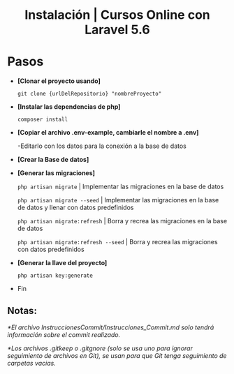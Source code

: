 
<h1 align="center">Instalación | Cursos Online con Laravel 5.6</h1>

# Pasos

- **[Clonar el proyecto usando]**

  `git clone {urlDelRepositorio} "nombreProyecto"`

- **[Instalar las dependencias de php]**

  `composer install`

- **[Copiar el archivo .env-example, cambiarle el nombre a .env]**

  -Editarlo con los datos para la conexión a la base de datos

- **[Crear la Base de datos]**

- **[Generar las migraciones]**

  `php artisan migrate` | Implementar las migraciones en la base de datos

  `php artisan migrate --seed` | Implementar las migraciones en la base de datos y llenar con datos predefinidos

  `php artisan migrate:refresh` | Borra y recrea las migraciones en la base de datos

  `php artisan migrate:refresh --seed` |  Borra y recrea las migraciones con datos predefinidos

- **[Generar la llave del proyecto]**

  `php artisan key:generate`

- Fin

<!-- Notas -->
<h2>Notas:</h2>

<em>*El archivo InstruccionesCommit/Instrucciones_Commit.md solo tendrá información sobre el commit realizado.</em>

<em>*Los archivos .gitkeep o .gitgnore (solo se usa uno para ignorar seguimiento de archivos en Git),
     se usan para que Git tenga seguimiento de carpetas vacias.
</em>